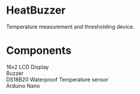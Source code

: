 # HeatBuzzer
Temperature measurement and thresholding device.

# Components
16x2 LCD Display  
Buzzer  
DS18B20 Waterproof Temperature sensor  
Arduino Nano  
